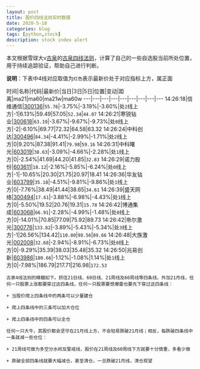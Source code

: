 ```yaml
---
layout: post
title: 股价四线法则实时数据
date: 2020-5-10
categories: blog
tags: [python,stock]
description: stock index alert
---
```



本文根据雪球大v[古泉](https://xueqiu.com/u/7148646888)的[古泉四线法则](https://xueqiu.com/7148646888/130498192)，计算了自己的一些自选股当前所处位置，用于持续追踪验证，帮助自己进行判断。

**说明**：下表中4线对应取值为`红色`表示最新价处于对应指标上方，属正面

时间|名称|代码|最新价|当日|3日|5日|位置|变动|距离|ma21|ma60|ma21w|ma60w
---|---|---|---|---|---|---|---|---
14:26:18|信维通信|[300136](https://xueqiu.com/S/SZ300136)|`55.76`|-3.75%|-3.19%|-3.60%|处`2`线上方|-1|6.13%|59.49|57.05|`52.34`|`44.07`
14:26:21|寒锐钴业|[300618](https://xueqiu.com/S/SZ300618)|`63.19`|-3.67%|-9.67%|-9.73%|处`0`线上方|-2|-6.10%|69.77|72.32|64.58|63.32
14:26:24|中科创达|[300496](https://xueqiu.com/S/SZ300496)|`84.34`|-4.41%|-2.99%|-1.71%|处`2`线上方|0|9.20%|87.38|91.41|`79.98`|`59.16`
14:26:31|中科曙光|[603019](https://xueqiu.com/S/SH603019)|`38.63`|-3.09%|-4.66%|-2.28%|处`1`线上方|0|-2.54%|41.69|44.20|41.85|`32.83`
14:26:29|诺力股份|[603611](https://xueqiu.com/S/SH603611)|`18.12`|-2.16%|-5.85%|-6.24%|处`0`线上方|-1|-10.65%|20.30|21.75|20.97|18.41
14:26:36|华友钴业|[603799](https://xueqiu.com/S/SH603799)|`35.18`|-4.51%|-9.81%|-9.86%|处`1`线上方|0|-7.76%|38.49|41.44|38.65|`34.61`
14:26:39|盛天网络|[300494](https://xueqiu.com/S/SZ300494)|`17.61`|-3.88%|-6.98%|-4.43%|处`1`线上方|0|-5.50%|19.52|20.76|19.31|`15.78`
14:26:42|博通集成|[603068](https://xueqiu.com/S/SH603068)|`66.91`|-2.28%|-4.99%|-1.48%|处`0`线上方|0|-14.01%|70.85|77.09|75.92|89.73
14:26:42|帝尔激光|[300776](https://xueqiu.com/S/SZ300776)|`133.82`|-3.89%|-5.43%|-5.34%|处`3`线上方|-1|26.56%|134.42|`110.00`|`98.56`|`89.66`
14:26:48|大族激光|[002008](https://xueqiu.com/S/SZ002008)|`32.68`|-2.94%|-8.91%|-6.73%|处`0`线上方|0|-9.29%|35.39|38.03|35.48|35.32
14:26:50|兆易创新|[603986](https://xueqiu.com/S/SH603986)|`180.66`|-1.12%|-1.08%|1.14%|处`1`线上方|0|-7.98%|186.79|217.71|216.98|`172.53`

```
古泉4线法则的精髓如下。抓住21日线、60日线、21周线及60周线等四条线，外加21月线，任何一只股票上涨都要穿过这四条线，任何一只股票要想爆雷也要先下穿过这四条线：

+ 当股价爬上四条线中的两条可以少量建仓

+ 爬上四条线中的三条可以加大仓位

+ 爬上四条线中的四条可以全仓

任何一只大牛，其股价都会坚守在21月线上方，不会轻易跌破21月线；相反，每跌破四条线中一条就减一些仓位：

+ 21周线可做为多空分水岭及警戒线，股价在21周线及60周线下方就要十分慎重，多看少做

+ 跌破全部四条线就要大幅减仓，甚至清仓，一旦跌破21月线，清仓观望
```